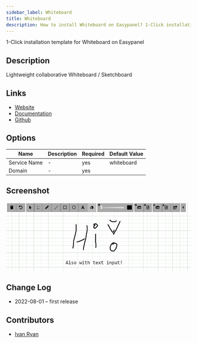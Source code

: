```yaml
---
sidebar_label: Whiteboard
title: Whiteboard
description: How to install Whiteboard on Easypanel? 1-Click installation template for Whiteboard on Easypanel
---
```


<!-- generated -->

1-Click installation template for Whiteboard on Easypanel

## Description

Lightweight collaborative Whiteboard / Sketchboard 

## Links

- [Website](https://github.com/cracker0dks/whiteboard)
- [Documentation](https://github.com/cracker0dks/whiteboard)
- [Github](https://github.com/cracker0dks/whiteboard)

## Options

Name | Description | Required | Default Value
-|-|-|-
Service Name | - | yes | whiteboard
Domain | - | yes | 

## Screenshot

![Whiteboard Screenshot](./screenshot.png)

## Change Log

- 2022-08-01 – first release

## Contributors

- [Ivan Ryan](https://github.com/ivanonpc-22)
